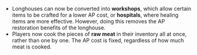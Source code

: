 * Longhouses can now be converted into **workshops**, which allow certain items to be crafted for a lower AP cost, or **hospitals**, where healing items are more effective. However, doing this removes the AP restoration benefits of the longhouse.
* Players now cook the pieces of **raw meat** in their inventory all at once, rather than one by one. The AP cost is fixed, regardless of how much meat is cooked.
